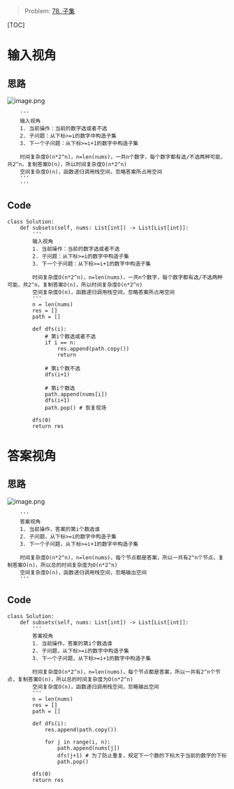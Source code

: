 
> Problem: [78. 子集](https://leetcode.cn/problems/subsets/description/)

[TOC]

# 输入视角
## 思路
![image.png](https://pic.leetcode.cn/1742742236-jcfTqG-image.png)

        '''
        输入视角
        1. 当前操作：当前的数字选或者不选
        2. 子问题：从下标>=i的数字中构造子集
        3. 下一个子问题：从下标>=i+1的数字中构造子集

        时间复杂度O(n*2^n)，n=len(nums)，一共n个数字，每个数字都有选/不选两种可能，共2^n，复制答案O(n)，所以时间复杂度O(n*2^n)
        空间复杂度O(n)，函数递归调用栈空间，忽略答案所占用空间
        '''
        '''



## Code
```Python3 []
class Solution:
    def subsets(self, nums: List[int]) -> List[List[int]]:
        '''
        输入视角
        1. 当前操作：当前的数字选或者不选
        2. 子问题：从下标>=i的数字中构造子集
        3. 下一个子问题：从下标>=i+1的数字中构造子集

        时间复杂度O(n*2^n)，n=len(nums)，一共n个数字，每个数字都有选/不选两种可能，共2^n，复制答案O(n)，所以时间复杂度O(n*2^n)
        空间复杂度O(n)，函数递归调用栈空间，忽略答案所占用空间
        '''
        n = len(nums)
        res = []
        path = []

        def dfs(i):
            # 第i个数选或者不选
            if i == n:
                res.append(path.copy())
                return
            
            # 第i个数不选
            dfs(i+1)

            # 第i个数选
            path.append(nums[i])
            dfs(i+1)
            path.pop() # 恢复现场
        
        dfs(0)
        return res
```
  
# 答案视角
## 思路
![image.png](https://pic.leetcode.cn/1742742274-MfWggf-image.png)


        '''
        答案视角
        1. 当前操作，答案的第i个数选谁
        2. 子问题，从下标>=i的数字中构造子集
        3. 下一个子问题，从下标>=i+1的数字中构造子集

        时间复杂度O(n*2^n)，n=len(nums)，每个节点都是答案，所以一共有2^n个节点，复制答案O(n)，所以总的时间复杂度为O(n*2^n)
        空间复杂度O(n)，函数递归调用栈空间，忽略输出空间
        '''


## Code
```Python3 []
class Solution:
    def subsets(self, nums: List[int]) -> List[List[int]]:
        '''
        答案视角
        1. 当前操作，答案的第i个数选谁
        2. 子问题，从下标>=i的数字中构造子集
        3. 下一个子问题，从下标>=i+1的数字中构造子集

        时间复杂度O(n*2^n)，n=len(nums)，每个节点都是答案，所以一共有2^n个节点，复制答案O(n)，所以总的时间复杂度为O(n*2^n)
        空间复杂度O(n)，函数递归调用栈空间，忽略输出空间
        '''
        n = len(nums)
        res = []
        path = []

        def dfs(i):
            res.append(path.copy())

            for j in range(i, n):
                path.append(nums[j])
                dfs(j+1) # 为了防止重复，规定下一个数的下标大于当前的数字的下标
                path.pop()
        
        dfs(0)
        return res

            
```
